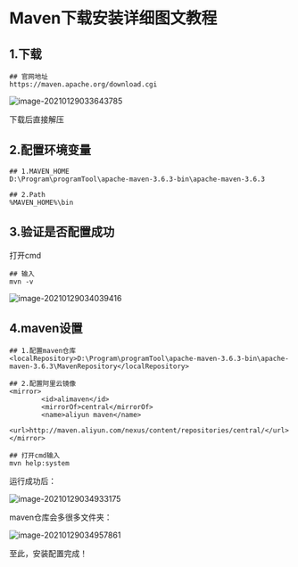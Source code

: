 # Maven下载安装详细图文教程

## 1.下载

```shell
## 官网地址
https://maven.apache.org/download.cgi
```

![image-20210129033643785](https://i.loli.net/2021/01/29/MUD7v4hfxpWco9Q.png)

下载后直接解压



## 2.配置环境变量

```shell
## 1.MAVEN_HOME
D:\Program\programTool\apache-maven-3.6.3-bin\apache-maven-3.6.3

## 2.Path
%MAVEN_HOME%\bin
```



## 3.验证是否配置成功

打开cmd

```shell
## 输入
mvn -v
```

![image-20210129034039416](https://i.loli.net/2021/01/29/oAptIlELyTdjfuF.png)



## 4.maven设置

```shell
## 1.配置maven仓库
<localRepository>D:\Program\programTool\apache-maven-3.6.3-bin\apache-maven-3.6.3\MavenRepository</localRepository>

## 2.配置阿里云镜像
<mirror>
        <id>alimaven</id>
        <mirrorOf>central</mirrorOf>
        <name>aliyun maven</name>
        <url>http://maven.aliyun.com/nexus/content/repositories/central/</url>
</mirror>

## 打开cmd输入
mvn help:system
```

运行成功后：

![image-20210129034933175](https://i.loli.net/2021/01/29/4mgdqx8rvJek5w3.png)

maven仓库会多很多文件夹：

![image-20210129034957861](https://i.loli.net/2021/01/29/mE9TBdbQRsDAkOq.png)



至此，安装配置完成！